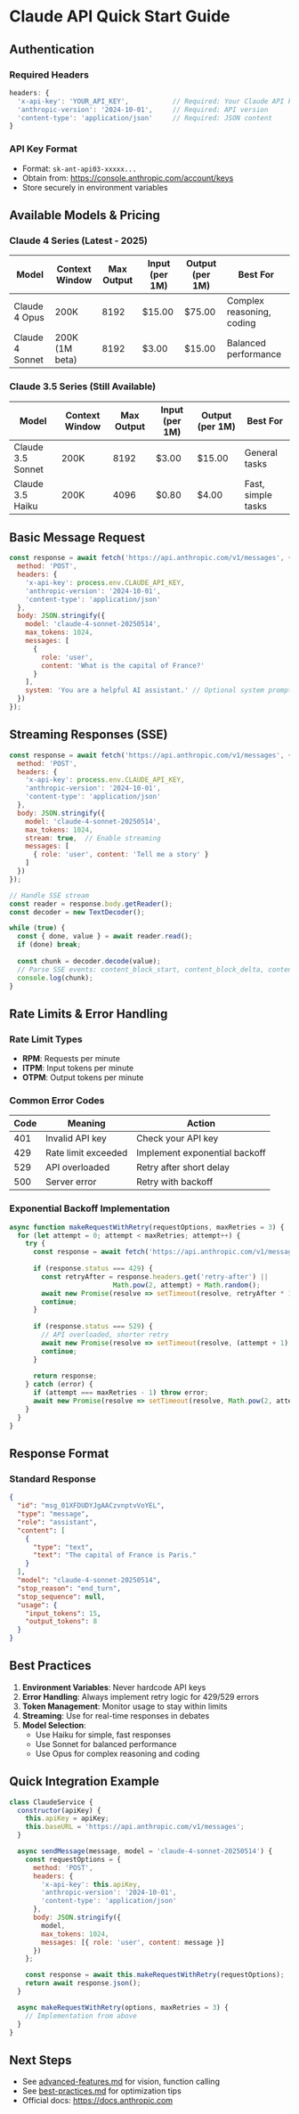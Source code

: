 # Claude API Quick Start Guide

## Authentication

### Required Headers
```javascript
headers: {
  'x-api-key': 'YOUR_API_KEY',           // Required: Your Claude API key
  'anthropic-version': '2024-10-01',     // Required: API version
  'content-type': 'application/json'     // Required: JSON content
}
```

### API Key Format
- Format: `sk-ant-api03-xxxxx...`
- Obtain from: https://console.anthropic.com/account/keys
- Store securely in environment variables

## Available Models & Pricing

### Claude 4 Series (Latest - 2025)
| Model | Context Window | Max Output | Input (per 1M) | Output (per 1M) | Best For |
|-------|---------------|------------|----------------|-----------------|----------|
| Claude 4 Opus | 200K | 8192 | $15.00 | $75.00 | Complex reasoning, coding |
| Claude 4 Sonnet | 200K (1M beta) | 8192 | $3.00 | $15.00 | Balanced performance |

### Claude 3.5 Series (Still Available)
| Model | Context Window | Max Output | Input (per 1M) | Output (per 1M) | Best For |
|-------|---------------|------------|----------------|-----------------|----------|
| Claude 3.5 Sonnet | 200K | 8192 | $3.00 | $15.00 | General tasks |
| Claude 3.5 Haiku | 200K | 4096 | $0.80 | $4.00 | Fast, simple tasks |

## Basic Message Request

```javascript
const response = await fetch('https://api.anthropic.com/v1/messages', {
  method: 'POST',
  headers: {
    'x-api-key': process.env.CLAUDE_API_KEY,
    'anthropic-version': '2024-10-01',
    'content-type': 'application/json'
  },
  body: JSON.stringify({
    model: 'claude-4-sonnet-20250514',
    max_tokens: 1024,
    messages: [
      {
        role: 'user',
        content: 'What is the capital of France?'
      }
    ],
    system: 'You are a helpful AI assistant.' // Optional system prompt
  })
});
```

## Streaming Responses (SSE)

```javascript
const response = await fetch('https://api.anthropic.com/v1/messages', {
  method: 'POST',
  headers: {
    'x-api-key': process.env.CLAUDE_API_KEY,
    'anthropic-version': '2024-10-01',
    'content-type': 'application/json'
  },
  body: JSON.stringify({
    model: 'claude-4-sonnet-20250514',
    max_tokens: 1024,
    stream: true,  // Enable streaming
    messages: [
      { role: 'user', content: 'Tell me a story' }
    ]
  })
});

// Handle SSE stream
const reader = response.body.getReader();
const decoder = new TextDecoder();

while (true) {
  const { done, value } = await reader.read();
  if (done) break;
  
  const chunk = decoder.decode(value);
  // Parse SSE events: content_block_start, content_block_delta, content_block_stop
  console.log(chunk);
}
```

## Rate Limits & Error Handling

### Rate Limit Types
- **RPM**: Requests per minute
- **ITPM**: Input tokens per minute  
- **OTPM**: Output tokens per minute

### Common Error Codes
| Code | Meaning | Action |
|------|---------|--------|
| 401 | Invalid API key | Check your API key |
| 429 | Rate limit exceeded | Implement exponential backoff |
| 529 | API overloaded | Retry after short delay |
| 500 | Server error | Retry with backoff |

### Exponential Backoff Implementation
```javascript
async function makeRequestWithRetry(requestOptions, maxRetries = 3) {
  for (let attempt = 0; attempt < maxRetries; attempt++) {
    try {
      const response = await fetch('https://api.anthropic.com/v1/messages', requestOptions);
      
      if (response.status === 429) {
        const retryAfter = response.headers.get('retry-after') || 
                          Math.pow(2, attempt) + Math.random();
        await new Promise(resolve => setTimeout(resolve, retryAfter * 1000));
        continue;
      }
      
      if (response.status === 529) {
        // API overloaded, shorter retry
        await new Promise(resolve => setTimeout(resolve, (attempt + 1) * 2000));
        continue;
      }
      
      return response;
    } catch (error) {
      if (attempt === maxRetries - 1) throw error;
      await new Promise(resolve => setTimeout(resolve, Math.pow(2, attempt) * 1000));
    }
  }
}
```

## Response Format

### Standard Response
```json
{
  "id": "msg_01XFDUDYJgAACzvnptvVoYEL",
  "type": "message",
  "role": "assistant",
  "content": [
    {
      "type": "text",
      "text": "The capital of France is Paris."
    }
  ],
  "model": "claude-4-sonnet-20250514",
  "stop_reason": "end_turn",
  "stop_sequence": null,
  "usage": {
    "input_tokens": 15,
    "output_tokens": 8
  }
}
```

## Best Practices

1. **Environment Variables**: Never hardcode API keys
2. **Error Handling**: Always implement retry logic for 429/529 errors
3. **Token Management**: Monitor usage to stay within limits
4. **Streaming**: Use for real-time responses in debates
5. **Model Selection**: 
   - Use Haiku for simple, fast responses
   - Use Sonnet for balanced performance
   - Use Opus for complex reasoning and coding

## Quick Integration Example

```javascript
class ClaudeService {
  constructor(apiKey) {
    this.apiKey = apiKey;
    this.baseURL = 'https://api.anthropic.com/v1/messages';
  }

  async sendMessage(message, model = 'claude-4-sonnet-20250514') {
    const requestOptions = {
      method: 'POST',
      headers: {
        'x-api-key': this.apiKey,
        'anthropic-version': '2024-10-01',
        'content-type': 'application/json'
      },
      body: JSON.stringify({
        model,
        max_tokens: 1024,
        messages: [{ role: 'user', content: message }]
      })
    };

    const response = await this.makeRequestWithRetry(requestOptions);
    return await response.json();
  }

  async makeRequestWithRetry(options, maxRetries = 3) {
    // Implementation from above
  }
}
```

## Next Steps
- See [advanced-features.md](./advanced-features.md) for vision, function calling
- See [best-practices.md](./best-practices.md) for optimization tips
- Official docs: https://docs.anthropic.com